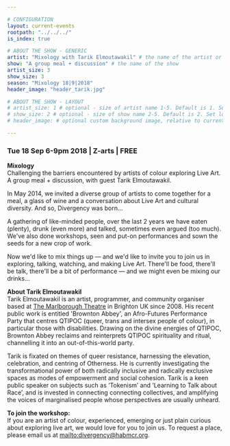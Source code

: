 ```yaml
---

# CONFIGURATION
layout: current-events
rootpath: "../../../"
is_index: true

# ABOUT THE SHOW - GENERIC
artist: "Mixology with Tarik Elmoutawakil" # the name of the artist or company
show: "A group meal + discussion" # the name of the show
artist_size: 3
show_size: 3
season: "Mixology 18|9|2018"
header_image: "header_tarik.jpg"

# ABOUT THE SHOW - LAYOUT
# artist_size: 1 # optional - size of artist name 1-5. Default is 1. Set longer names to lower values
# show_size: 2 # optional - size of show name 2-5. Default is 2. Set longer names to lower values
# header_image: # optional custom background image, relative to current page

---
```

### Tue 18 Sep 6-9pm 2018  | Z-arts | FREE     
           
**Mixology**    
Challenging the barriers encountered by artists of colour exploring Live Art. A group meal + discussion, with guest Tarik Elmoutawakil.

In May 2014, we invited a diverse group of artists to come together for a meal, a glass of wine and a conversation about Live Art and cultural diversity. And so, Divergency was born…         
         
A gathering of like-minded people, over the last 2 years we have eaten (plenty), drunk (even more) and talked, sometimes even argued (too much). We've also done workshops, seen and put-on performances and sown the seeds for a new crop of work.     
          
Now we'd like to mix things up — and we'd like to invite you to join us in exploring, talking, watching, and making Live Art. There'll be food, there'll be talk, there'll be a bit of performance — and we might even be mixing our drinks…          
          
**About Tarik Elmoutawakil**         
Tarik Elmoutawakil is an artist, programmer, and community organiser based at <a href="http://www.marlboroughtheatre.org.uk" target="_blank">The Marlborough Theatre</a> in Brighton UK since 2008. His recent public work is entitled 'Brownton Abbey', an Afro-Futures Performance Party that centres QTIPOC (queer, trans and intersex people of colour), in particular those with disabilities. Drawing on the divine energies of QTIPOC, Brownton Abbey reclaims and reinterprets QTIPOC spirituality and ritual, channelling it into an out-of-this-world party.          

Tarik is fixated on themes of queer resistance, harnessing the elevation, celebration, and centring of Otherness. He is currently investigating the transformational power of both radically inclusive and radically exclusive spaces as modes of empowerment and social cohesion. Tarik is a keen public speaker on subjects such as ‘Tokenism’ and ‘Learning to Talk about Race’, and is invested in connecting connecting collectives, and amplifying the voices of marginalised people whose perspectives are usually unheard.           

**To join the workshop:**       
If you are an artist of colour, experienced, emerging or just plain curious about exploring live art, we would love for you to join us. To request a place, please email us at <mailto:divergency@habmcr.org>.          

